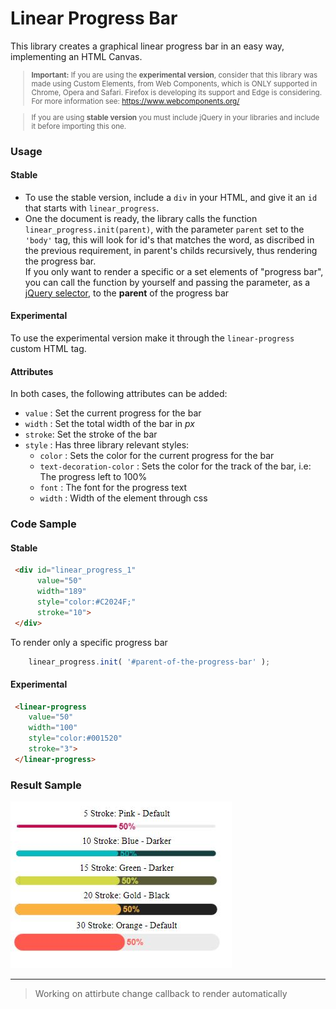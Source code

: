 # Linear Progress Bar
This library creates a graphical linear progress bar in an easy way, implementing an HTML Canvas.  
<small>
> **Important:** If you are using the **experimental version**, consider that this library was made using Custom Elements, from Web Components, which is ONLY supported in Chrome, Opera and Safari. 
    Firefox is developing its support and Edge is considering.  
    For more information see: https://www.webcomponents.org/
          
> If you are using **stable version** you must include jQuery in your libraries and include it before importing this one.
</small>

### Usage

#### Stable  
* To use the stable version, include a ``div`` in your HTML, and give it an ``id`` that starts with ``linear_progress``.  
* One the document is ready, the library calls the function ``linear_progress.init(parent)``, with the parameter ``parent`` set to the ``'body'`` tag,
this will look for id's that matches the word, as discribed in the previous requirement, in parent's childs recursively, thus rendering the progress bar.  
If you only want to render a specific or a set elements of "progress bar", you can call the function by yourself and passing the parameter, as a [jQuery selector](https://api.jquery.com/category/selectors/),
to the **parent** of the progress bar  

#### Experimental  
To use the experimental version make it through the ``linear-progress`` custom HTML tag.

#### Attributes
In both cases, the following attributes can be added:
* ``value`` : Set the current progress for the bar 
* ``width`` : Set the total width of the bar in _px_
* ``stroke``: Set the stroke of the bar
* ``style`` : Has three library relevant styles:
    * ``color`` : Sets the color for the current progress for the bar  
    * ``text-decoration-color`` : Sets the color for the track of the bar, i.e: The progress left to 100% 
    * ``font`` : The font for the progress text
    * ``width`` : Width of the element through css 

### Code Sample

#### Stable
```HTML
 <div id="linear_progress_1"
      value="50"
      width="189"
      style="color:#C2024F;"
      stroke="10">
 </div>
```
To render only a specific progress bar
```JavaScript
    linear_progress.init( '#parent-of-the-progress-bar' );
```


#### Experimental
```HTML
 <linear-progress
    value="50"
    width="100"
    style="color:#001520"
    stroke="3">
 </linear-progress>
```

### Result Sample
![](https://github.com/dnarvaez27/JavaScript-Graphics/blob/master/imgs/LinearProgressBar.JPG)

---
> Working on attirbute change callback to render automatically
